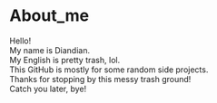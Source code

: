# About_me

Hello!  
My name is Diandian.  
My English is pretty trash, lol.  
This GitHub is mostly for some random side projects.  
Thanks for stopping by this messy trash ground!  
Catch you later, bye!
